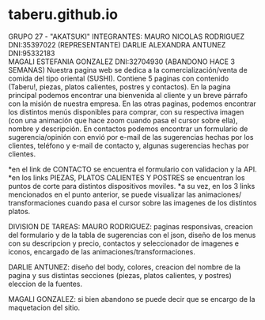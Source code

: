 # taberu.github.io

GRUPO 27 - "AKATSUKI"
INTEGRANTES: MAURO NICOLAS RODRIGUEZ DNI:35397022 (REPRESENTANTE)
             DARLIE ALEXANDRA ANTUNEZ DNI:95332183   
             MAGALI ESTEFANIA GONZALEZ DNI:32704930  (ABANDONO HACE 3 SEMANAS) 
Nuestra pagina web se dedica a la comercialización/venta de comida del tipo oriental (SUSHI). 
Contiene 5 paginas con contenido (Taberu!, piezas, platos calientes, postres y contactos). 
En la pagina principal podemos encontrar una bienvenida al cliente y un breve párrafo con la misión de nuestra empresa. 
En las otras paginas, podemos encontrar los distintos menús disponibles para comprar, con su respectiva imagen 
(con una animación que hace zoom cuando pasa el cursor sobre ella), nombre y descripción. 
En contactos podemos encontrar un formulario de sugerencia/opinión con envió por e-mail de las sugerencias hechas por los clientes, 
teléfono y e-mail de contacto y, algunas sugerencias hechas por clientes.

*en el link de CONTACTO se encuentra el formulario con validacion y la API.
*en los links PIEZAS, PLATOS CALIENTES Y POSTRES se encuentran los puntos de corte para distintos 
dispositivos moviles.
*a su vez, en los 3 links mencionados en el punto anterior, se puede visualizar las animaciones/
transformaciones cuando pasa el cursor sobre las imagenes de los distintos platos.

DIVISION DE TAREAS:
MAURO RODRIGUEZ: paginas responsivas, creacion del formulario y de la tabla de sugerencias con el json, diseño de
los menus con su descripcion y precio, contactos y seleccionador de imagenes e iconos, encargado de las animaciones/transformaciones.

DARLIE ANTUNEZ: diseño del body, colores, creacion del nombre de la pagina y sus distintas secciones (piezas, platos calientes,
y postres) eleccion de la fuentes.

MAGALI GONZALEZ: si bien abandono se puede decir que se encargo de la maquetacion del sitio.
